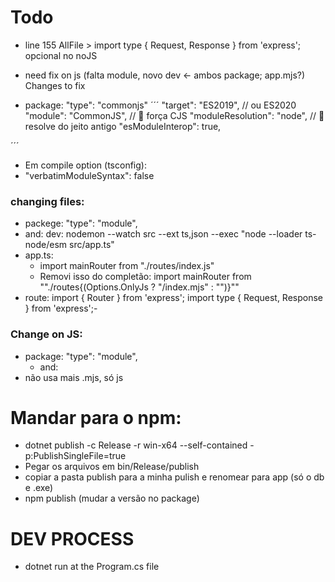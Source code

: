 # Todo
- line 155 AllFile > import type { Request, Response } from 'express'; opcional no noJS
- need fix on js (falta module, novo dev <- ambos package; app.mjs?)
Changes to fix

- package: "type": "commonjs"
´´´
 "target": "ES2019",                  // ou ES2020
    "module": "CommonJS",                // 🔑 força CJS
    "moduleResolution": "node",          // 🔑 resolve do jeito antigo
    "esModuleInterop": true,

´´´
- Em compile option (tsconfig):
- "verbatimModuleSyntax": false


### changing files:
- packege:  "type": "module",
- and: dev: nodemon --watch src --ext ts,json --exec \"node --loader ts-node/esm src/app.ts\"
- app.ts:
    - import mainRouter from "./routes/index.js"
    - Removi isso do completão:
    import mainRouter from ""./routes{(Options.OnlyJs ? "/index.mjs" : "")}""
- route:
    import { Router } from 'express';
    import type { Request, Response } from 'express';- 

### Change on JS:
- package:   "type": "module",
    - and: 
- não usa mais .mjs, só js

# Mandar para o npm:
- dotnet publish -c Release -r win-x64 --self-contained -p:PublishSingleFile=true
- Pegar os arquivos em bin/Release/publish
- copiar a pasta publish para a minha pulish e renomear para app (só o db e .exe)
- npm publish (mudar a versão no package)


# DEV PROCESS
- dotnet run at the Program.cs file
